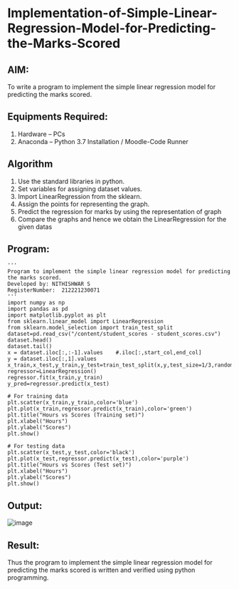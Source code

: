 # Implementation-of-Simple-Linear-Regression-Model-for-Predicting-the-Marks-Scored

## AIM:
To write a program to implement the simple linear regression model for predicting the marks scored.

## Equipments Required:
1. Hardware – PCs
2. Anaconda – Python 3.7 Installation / Moodle-Code Runner

## Algorithm
1. Use the standard libraries in python.
2. Set variables for assigning dataset values.
3. Import LinearRegression from the sklearn.
4. Assign the points for representing the graph.
5. Predict the regression for marks by using the representation of graph
6. Compare the graphs and hence we obtain the LinearRegression for the given datas


## Program:
```
'''
Program to implement the simple linear regression model for predicting the marks scored.
Developed by: NITHISHWAR S
RegisterNumber:  212221230071
'''
import numpy as np
import pandas as pd
import matplotlib.pyplot as plt
from sklearn.linear_model import LinearRegression
from sklearn.model_selection import train_test_split
dataset=pd.read_csv("/content/student_scores - student_scores.csv")
dataset.head()
dataset.tail()
x = dataset.iloc[:,:-1].values    #.iloc[:,start_col,end_col]
y = dataset.iloc[:,1].values
x_train,x_test,y_train,y_test=train_test_split(x,y,test_size=1/3,random_state=0)
regressor=LinearRegression()
regressor.fit(x_train,y_train)
y_pred=regressor.predict(x_test)

# For training data
plt.scatter(x_train,y_train,color='blue')
plt.plot(x_train,regressor.predict(x_train),color='green')
plt.title("Hours vs Scores (Training set)")
plt.xlabel("Hours")
plt.ylabel("Scores")
plt.show()

# For testing data
plt.scatter(x_test,y_test,color='black')
plt.plot(x_test,regressor.predict(x_test),color='purple')
plt.title("Hours vs Scores (Test set)")
plt.xlabel("Hours")
plt.ylabel("Scores")
plt.show()

```

## Output:
![image](https://user-images.githubusercontent.com/94164665/165906237-689485e4-4b94-4885-a847-7bdc97fe359e.png)


## Result:
Thus the program to implement the simple linear regression model for predicting the marks scored is written and verified using python programming.
